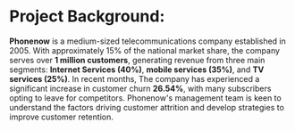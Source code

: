 # Project Background:
**Phonenow** is a medium-sized telecommunications company established in 2005. With approximately 15% of the national market share, the company serves over **1 million customers**, generating revenue from three main segments: **Internet Services (40%)**, **mobile services (35%)**, and **TV services (25%)**.
In recent months, The company has experienced a significant increase in customer churn **26.54%**, with many subscribers opting to leave for competitors. Phonenow's management team is keen to understand the factors driving customer attrition and develop strategies to improve customer retention.
